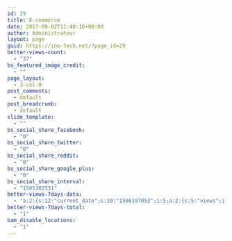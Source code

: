 ```yaml
---
id: 29
title: E-commerce
date: 2017-09-02T11:40:16+00:00
author: Administrateur
layout: page
guid: https://ino-tech.net/?page_id=29
better-views-count:
  - "37"
bs_featured_image_credit:
  - ""
page_layout:
  - 3-col-0
post_comments:
  - default
post_breadcrumb:
  - default
slide_template:
  - ""
bs_social_share_facebook:
  - "0"
bs_social_share_twitter:
  - "0"
bs_social_share_reddit:
  - "0"
bs_social_share_google_plus:
  - "0"
bs_social_share_interval:
  - "1505302531"
better-views-7days-data:
  - 'a:2:{s:12:"current_date";s:10:"1506197053";i:5;a:2:{s:5:"views";i:1;s:4:"date";s:10:"1506197053";}}'
better-views-7days-total:
  - "1"
bam_disable_locations:
  - "1"
---
```

